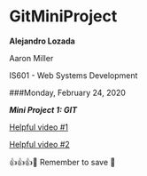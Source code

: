 # GitMiniProject

**Alejandro Lozada**

Aaron Miller

IS601 - Web Systems Development

###Monday, February 24, 2020

***Mini Project 1: GIT***

[Helpful video #1](https://www.youtube.com/watch?v=SwK2dPFXhpU&feature=emb_logo)

[Helpful video #2](https://www.youtube.com/watch?v=rgbCcBNZcdQ&feature=emb_logo)


:+1::+1::+1::pray:
Remember to save :floppy_disk:
